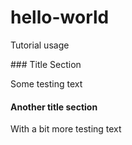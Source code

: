# hello-world
Tutorial usage

### Title Section

Some testing text

#### Another title section

With a bit more testing text
